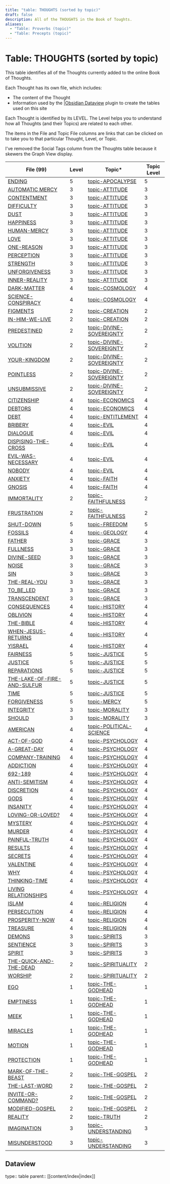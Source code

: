 ```yaml
---
title: "table: THOUGHTS (sorted by topic)"
draft: false
description: All of the THOUGHTS in the Book of Toughts.
aliases:
  - "Table: Proverbs (topic)"
  - "Table: Precepts (topic)"
---
```

# Table: THOUGHTS (sorted by topic)
This table identifies all of the Thoughts currently added to the online Book of Thoughts.

Each Thought has its own file, which includes:
- The content of the Thought
- Information used by the |[Obsidian Dataview](https:/blacksmithgu.github.io/obsidian-dataview/) plugin to create the tables used on this site

Each Thought is identified by its LEVEL. The Level helps you to understand how all Thoughts (and their Topics) are related to each other.

The items in the File and Topic File columns are links that can be clicked on to take you to that particular Thought, Level, or Topic.

I've removed the Social Tags column from the Thoughts table because it skewers the Graph View display.

|File (99) |Level|Topic*|Topic Level|
|---|---|---|---|
|[ENDING](/THOUGHTS/ENDING.md)|5|[topic-APOCALYPSE](/TOPICS/topic-APOCALYPSE.md)|5|
|[AUTOMATIC MERCY](/THOUGHTS/AUTOMATIC%20MERCY.md)|3|[topic-ATTITUDE](/TOPICS/topic-ATTITUDE.md)|3|
|[CONTENTMENT](/THOUGHTS/CONTENTMENT.md)|3|[topic-ATTITUDE](/TOPICS/topic-ATTITUDE.md)|3|
|[DIFFICULTY](/THOUGHTS/DIFFICULTY.md)|3|[topic-ATTITUDE](/TOPICS/topic-ATTITUDE.md)|3|
|[DUST](/THOUGHTS/DUST.md)|3|[topic-ATTITUDE](/TOPICS/topic-ATTITUDE.md)|3|
|[HAPPINESS](/THOUGHTS/HAPPINESS.md)|3|[topic-ATTITUDE](/TOPICS/topic-ATTITUDE.md)|3|
|[HUMAN-MERCY](/THOUGHTS/HUMAN-MERCY.md)|3|[topic-ATTITUDE](/TOPICS/topic-ATTITUDE.md)|3|
|[LOVE](/THOUGHTS/LOVE.md)|3|[topic-ATTITUDE](/TOPICS/topic-ATTITUDE.md)|3|
|[ONE-REASON](/THOUGHTS/ONE-REASON.md)|3|[topic-ATTITUDE](/TOPICS/topic-ATTITUDE.md)|3|
|[PERCEPTION](/THOUGHTS/PERCEPTION.md)|3|[topic-ATTITUDE](/TOPICS/topic-ATTITUDE.md)|3|
|[STRENGTH](/THOUGHTS/STRENGTH.md)|3|[topic-ATTITUDE](/TOPICS/topic-ATTITUDE.md)|3|
|[UNFORGIVENESS](/THOUGHTS/UNFORGIVENESS.md)|3|[topic-ATTITUDE](/TOPICS/topic-ATTITUDE.md)|3|
|[INNER-REALITY](/THOUGHTS/INNER-REALITY.md)|3|[topic-ATTITUDE](/TOPICS/topic-ATTITUDE.md)|3|
|[DARK-MATTER](/THOUGHTS/DARK-MATTER.md)|4|[topic-COSMOLOGY](/TOPICS/topic-COSMOLOGY.md)|4|
|[SCIENCE-CONSPIRACY](/THOUGHTS/SCIENCE-CONSPIRACY.md)|4|[topic-COSMOLOGY](/TOPICS/topic-COSMOLOGY.md)|4|
|[FIGMENTS](/THOUGHTS/FIGMENTS.md)|2|[topic-CREATION](/TOPICS/topic-CREATION.md)|2|
|[IN-HIM-WE-LIVE](/THOUGHTS/IN-HIM-WE-LIVE.md)|2|[topic-CREATION](/TOPICS/topic-CREATION.md)|2|
|[PREDESTINED](/THOUGHTS/PREDESTINED.md)|2|[topic-DIVINE-SOVEREIGNTY](/TOPICS/topic-DIVINE-SOVEREIGNTY.md)|2|
|[VOLITION](/THOUGHTS/VOLITION.md)|2|[topic-DIVINE-SOVEREIGNTY](/TOPICS/topic-DIVINE-SOVEREIGNTY.md)|2|
|[YOUR-KINGDOM](/THOUGHTS/YOUR-KINGDOM.md)|2|[topic-DIVINE-SOVEREIGNTY](/TOPICS/topic-DIVINE-SOVEREIGNTY.md)|2|
|[POINTLESS](/THOUGHTS/POINTLESS.md)|2|[topic-DIVINE-SOVEREIGNTY](/TOPICS/topic-DIVINE-SOVEREIGNTY.md)|2|
|[UNSUBMISSIVE](/THOUGHTS/UNSUBMISSIVE.md)|2|[topic-DIVINE-SOVEREIGNTY](/TOPICS/topic-DIVINE-SOVEREIGNTY.md)|2|
|[CITIZENSHIP](/THOUGHTS/CITIZENSHIP.md)|4|[topic-ECONOMICS](/TOPICS/topic-ECONOMICS.md)|4|
|[DEBTORS](/THOUGHTS/DEBTORS.md)|4|[topic-ECONOMICS](/TOPICS/topic-ECONOMICS.md)|4|
|[DEBT](/THOUGHTS/DEBT.md)|4|[topic-ENTITLEMENT](/TOPICS/topic-ENTITLEMENT.md)|4|
|[BRIBERY](/THOUGHTS/BRIBERY.md)|4|[topic-EVIL](/TOPICS/topic-EVIL.md)|4|
|[DIALOGUE](/THOUGHTS/DIALOGUE.md)|4|[topic-EVIL](/TOPICS/topic-EVIL.md)|4|
|[DISPISING-THE-CROSS](/THOUGHTS/DISPISING-THE-CROSS.md)|4|[topic-EVIL](/TOPICS/topic-EVIL.md)|4|
|[EVIL-WAS-NECESSARY](/THOUGHTS/EVIL-WAS-NECESSARY.md)|4|[topic-EVIL](/TOPICS/topic-EVIL.md)|4|
|[NOBODY](/THOUGHTS/NOBODY.md)|4|[topic-EVIL](/TOPICS/topic-EVIL.md)|4|
|[ANXIETY](/THOUGHTS/ANXIETY.md)|4|[topic-FAITH](/TOPICS/topic-FAITH.md)|4|
|[GNOSIS](/THOUGHTS/GNOSIS.md)|4|[topic-FAITH](/TOPICS/topic-FAITH.md)|4|
|[IMMORTALITY](/THOUGHTS/IMMORTALITY.md)|2|[topic-FAITHFULNESS](/TOPICS/topic-FAITHFULNESS.md)|2|
|[FRUSTRATION](/THOUGHTS/FRUSTRATION.md)|2|[topic-FAITHFULNESS](/TOPICS/topic-FAITHFULNESS.md)|2|
|[SHUT-DOWN](/THOUGHTS/SHUT-DOWN.md)|5|[topic-FREEDOM](/TOPICS/topic-FREEDOM.md)|5|
|[FOSSILS](/THOUGHTS/FOSSILS.md)|4|[topic-GEOLOGY](/TOPICS/topic-GEOLOGY.md)|4|
|[FATHER](/THOUGHTS/FATHER.md)|3|[topic-GRACE](/TOPICS/topic-GRACE.md)|3|
|[FULLNESS](/THOUGHTS/FULLNESS.md)|3|[topic-GRACE](/TOPICS/topic-GRACE.md)|3|
|[DIVINE-SEED](/THOUGHTS/DIVINE-SEED.md)|3|[topic-GRACE](/TOPICS/topic-GRACE.md)|3|
|[NOISE](/THOUGHTS/NOISE.md)|3|[topic-GRACE](/TOPICS/topic-GRACE.md)|3|
|[SIN](/THOUGHTS/SIN.md)|3|[topic-GRACE](/TOPICS/topic-GRACE.md)|3|
|[THE-REAL-YOU](/THOUGHTS/THE-REAL-YOU.md)|3|[topic-GRACE](/TOPICS/topic-GRACE.md)|3|
|[TO_BE_LED](/THOUGHTS/TO_BE_LED.md)|3|[topic-GRACE](/TOPICS/topic-GRACE.md)|3|
|[TRANSCENDENT](/THOUGHTS/TRANSCENDENT.md)|3|[topic-GRACE](/TOPICS/topic-GRACE.md)|3|
|[CONSEQUENCES](/THOUGHTS/CONSEQUENCES.md)|4|[topic-HISTORY](/TOPICS/topic-HISTORY.md)|4|
|[OBLIVION](/THOUGHTS/OBLIVION.md)|4|[topic-HISTORY](/TOPICS/topic-HISTORY.md)|4|
|[THE-BIBLE](/THOUGHTS/THE-BIBLE.md)|4|[topic-HISTORY](/TOPICS/topic-HISTORY.md)|4|
|[WHEN-JESUS-RETURNS](/THOUGHTS/WHEN-JESUS-RETURNS.md)|4|[topic-HISTORY](/TOPICS/topic-HISTORY.md)|4|
|[YISRAEL](/THOUGHTS/YISRAEL.md)|4|[topic-HISTORY](/TOPICS/topic-HISTORY.md)|4|
|[FAIRNESS](/THOUGHTS/FAIRNESS.md)|5|[topic-JUSTICE](/TOPICS/topic-JUSTICE.md)|5|
|[JUSTICE](/THOUGHTS/JUSTICE.md)|5|[topic-JUSTICE](/TOPICS/topic-JUSTICE.md)|5|
|[REPARATIONS](/THOUGHTS/REPARATIONS.md)|5|[topic-JUSTICE](/TOPICS/topic-JUSTICE.md)|5|
|[THE-LAKE-OF-FIRE-AND-SULFUR](/THOUGHTS/THE-LAKE-OF-FIRE-AND-SULFUR.md)|5|[topic-JUSTICE](/TOPICS/topic-JUSTICE.md)|5|
|[TIME](/THOUGHTS/TIME.md)|5|[topic-JUSTICE](/TOPICS/topic-JUSTICE.md)|5|
|[FORGIVENESS](/THOUGHTS/FORGIVENESS.md)|5|[topic-MERCY](/TOPICS/topic-MERCY.md)|5|
|[INTEGRITY](/THOUGHTS/INTEGRITY.md)|3|[topic-MORALITY](/TOPICS/topic-MORALITY.md)|3|
|[SHOULD](/THOUGHTS/SHOULD.md)|3|[topic-MORALITY](/TOPICS/topic-MORALITY.md)|3|
|[AMERICAN](/THOUGHTS/AMERICAN.md)|4|[topic-POLITICAL-SCIENCE](/TOPICS/topic-POLITICAL-SCIENCE.md)|4|
|[ACT-OF-GOD](/THOUGHTS/ACT-OF-GOD.md)|4|[topic-PSYCHOLOGY](/TOPICS/topic-PSYCHOLOGY.md)|4|
|[A-GREAT-DAY](/THOUGHTS/A-GREAT-DAY.md)|4|[topic-PSYCHOLOGY](/TOPICS/topic-PSYCHOLOGY.md)|4|
|[COMPANY-TRAINING](/THOUGHTS/COMPANY-TRAINING.md)|4|[topic-PSYCHOLOGY](/TOPICS/topic-PSYCHOLOGY.md)|4|
|[ADDICTION](/THOUGHTS/ADDICTION.md)|4|[topic-PSYCHOLOGY](/TOPICS/topic-PSYCHOLOGY.md)|4|
|[692-189](/THOUGHTS/692-189.md)|4|[topic-PSYCHOLOGY](/TOPICS/topic-PSYCHOLOGY.md)|4|
|[ANTI-SEMITISM](/THOUGHTS/ANTI-SEMITISM.md)|4|[topic-PSYCHOLOGY](/TOPICS/topic-PSYCHOLOGY.md)|4|
|[DISCRETION](/THOUGHTS/DISCRETION.md)|4|[topic-PSYCHOLOGY](/TOPICS/topic-PSYCHOLOGY.md)|4|
|[GODS](/THOUGHTS/GODS.md)|4|[topic-PSYCHOLOGY](/TOPICS/topic-PSYCHOLOGY.md)|4|
|[INSANITY](/THOUGHTS/INSANITY.md)|4|[topic-PSYCHOLOGY](/TOPICS/topic-PSYCHOLOGY.md)|4|
|[LOVING-OR-LOVED?](/THOUGHTS/LOVING-OR-LOVED?.md)|4|[topic-PSYCHOLOGY](/TOPICS/topic-PSYCHOLOGY.md)|4|
|[MYSTERY](/THOUGHTS/MYSTERY.md)|4|[topic-PSYCHOLOGY](/TOPICS/topic-PSYCHOLOGY.md)|4|
|[MURDER](/THOUGHTS/MURDER.md)|4|[topic-PSYCHOLOGY](/TOPICS/topic-PSYCHOLOGY.md)|4|
|[PAINFUL-TRUTH](/THOUGHTS/PAINFUL-TRUTH.md)|4|[topic-PSYCHOLOGY](/TOPICS/topic-PSYCHOLOGY.md)|4|
|[RESULTS](/THOUGHTS/RESULTS.md)|4|[topic-PSYCHOLOGY](/TOPICS/topic-PSYCHOLOGY.md)|4|
|[SECRETS](/THOUGHTS/SECRETS.md)|4|[topic-PSYCHOLOGY](/TOPICS/topic-PSYCHOLOGY.md)|4|
|[VALENTINE](/THOUGHTS/VALENTINE.md)|4|[topic-PSYCHOLOGY](/TOPICS/topic-PSYCHOLOGY.md)|4|
|[WHY](/THOUGHTS/WHY.md)|4|[topic-PSYCHOLOGY](/TOPICS/topic-PSYCHOLOGY.md)|4|
|[THINKING-TIME](/THOUGHTS/THINKING-TIME.md)|4|[topic-PSYCHOLOGY](/TOPICS/topic-PSYCHOLOGY.md)|4|
|[LIVING RELATIONSHIPS](/THOUGHTS/LIVING%20RELATIONSHIPS.md)|4|[topic-PSYCHOLOGY](/TOPICS/topic-PSYCHOLOGY.md)|4|
|[ISLAM](/THOUGHTS/ISLAM.md)|4|[topic-RELIGION](/TOPICS/topic-RELIGION.md)|4|
|[PERSECUTION](/THOUGHTS/PERSECUTION.md)|4|[topic-RELIGION](/TOPICS/topic-RELIGION.md)|4|
|[PROSPERITY-NOW](/THOUGHTS/PROSPERITY-NOW.md)|4|[topic-RELIGION](/TOPICS/topic-RELIGION.md)|4|
|[TREASURE](/THOUGHTS/TREASURE.md)|4|[topic-RELIGION](/TOPICS/topic-RELIGION.md)|4|
|[DEMONS](/THOUGHTS/DEMONS.md)|3|[topic-SPIRITS](/TOPICS/topic-SPIRITS.md)|3|
|[SENTIENCE](/THOUGHTS/SENTIENCE.md)|3|[topic-SPIRITS](/TOPICS/topic-SPIRITS.md)|3|
|[SPIRIT](/THOUGHTS/SPIRIT.md)|3|[topic-SPIRITS](/TOPICS/topic-SPIRITS.md)|3|
|[THE-QUICK-AND-THE-DEAD](/THOUGHTS/THE-QUICK-AND-THE-DEAD.md)|2|[topic-SPIRITUALITY](/TOPICS/topic-SPIRITUALITY.md)|2|
|[WORSHIP](/THOUGHTS/WORSHIP.md)|2|[topic-SPIRITUALITY](/TOPICS/topic-SPIRITUALITY.md)|2|
|[EGO](/THOUGHTS/EGO.md)|1|[topic-THE-GODHEAD](/TOPICS/topic-THE-GODHEAD.md)|1|
|[EMPTINESS](/THOUGHTS/EMPTINESS.md)|1|[topic-THE-GODHEAD](/TOPICS/topic-THE-GODHEAD.md)|1|
|[MEEK](/THOUGHTS/MEEK.md)|1|[topic-THE-GODHEAD](/TOPICS/topic-THE-GODHEAD.md)|1|
|[MIRACLES](/THOUGHTS/MIRACLES.md)|1|[topic-THE-GODHEAD](/TOPICS/topic-THE-GODHEAD.md)|1|
|[MOTION](/THOUGHTS/MOTION.md)|1|[topic-THE-GODHEAD](/TOPICS/topic-THE-GODHEAD.md)|1|
|[PROTECTION](/THOUGHTS/PROTECTION.md)|1|[topic-THE-GODHEAD](/TOPICS/topic-THE-GODHEAD.md)|1|
|[MARK-OF-THE-BEAST](/THOUGHTS/MARK-OF-THE-BEAST.md)|2|[topic-THE-GOSPEL](/TOPICS/topic-THE-GOSPEL.md)|2|
|[THE-LAST-WORD](/THOUGHTS/THE-LAST-WORD.md)|2|[topic-THE-GOSPEL](/TOPICS/topic-THE-GOSPEL.md)|2|
|[INVITE-OR-COMMAND?](/THOUGHTS/INVITE-OR-COMMAND?.md)|2|[topic-THE-GOSPEL](/TOPICS/topic-THE-GOSPEL.md)|2|
|[MODIFIED-GOSPEL](/THOUGHTS/MODIFIED-GOSPEL.md)|2|[topic-THE-GOSPEL](/TOPICS/topic-THE-GOSPEL.md)|2|
|[REALITY](/THOUGHTS/REALITY.md)|2|[topic-TRUTH](/TOPICS/topic-TRUTH.md)|2|
|[IMAGINATION](/THOUGHTS/IMAGINATION.md)|3|[topic-UNDERSTANDING](/TOPICS/topic-UNDERSTANDING.md)|3|
|[MISUNDERSTOOD](/THOUGHTS/MISUNDERSTOOD.md)|3|[topic-UNDERSTANDING](/TOPICS/topic-UNDERSTANDING.md)|3|

## Dataview
type:: table
parent:: [[content/index|index]]
